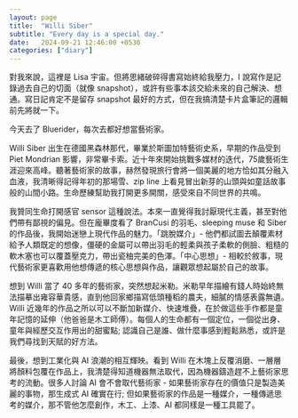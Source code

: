 ```yaml
---
layout: page
title:  "Willi Siber"
subtitle: "Every day is a special day."
date:   2024-09-21 12:46:00 +0530
categories: ["diary"]
---
```

對我來說，這裡是 Lisa 宇宙。但將思緒破碎得書寫始終給我壓力，I 說寫作是記錄過去自己的切面（就像 snapshot），或許有些事本該交給未來的自己解決、想通。寫日記肯定不是留存 snapshot 最好的方式，但在我搞清楚卡片盒筆記的邏輯前先將就一下。

今天去了 Bluerider，每次去都好想當藝術家。

Willi Siber 出生在德國黑森林那代，畢業於斯圖加特藝術史系，早期的作品受到 Piet Mondrian 影響，非常畢卡索。近十年來開始挑戰多媒材的迭代，75歲藝術生涯迎來高峰。聽著藝術家的故事，赫然發現旅行會將一個美麗的地方恰如其分融入血液，我清晰得記得年初的那場雪、zip line 上看見冒出新芽的山頭與如童話故事般的山間小路。生命歷練幫助我打開更多開關，感受來自不同世界的共鳴。

我贊同生命打開感官 sensor 這種說法。本來一直覺得我討厭現代主義，甚至對他們帶有鄙視的偏見。但在龐畢度看了 BranCusi 的羽毛、sleeping muse 和 Siber 的作品後，我開始迷戀上現代作品的魅力。「跳脫媒介」- 他們都試圖去顛覆素材給予人類既定的想像，僵硬的金屬可以帶出羽毛的輕柔與孩子柔軟的側臉、粗糙的軟木塞也可以覆蓋壓克力，帶出瓷柚完美的色澤。「中心思想」- 相較於敘事，現代藝術家更喜歡用他想傳遞的核心思想與作品，讓觀眾想起屬於自己的故事。

想到 Willi 當了 40 多年的藝術家，突然想起米勒。米勒早年描繪有錢人時始終無法描摹出雍容華貴感，直到他回家鄉描寫低頭種稻的農夫，細膩的情感表露無遺。Willi 近幾年的作品之所以可以不斷加新媒介、快速堆疊，在於做這些手作都是童年記憶的延伸（他爸爸是木工師傅）。每個人的生命都有一個定位，一個從出身、童年與經歷交互作用出的甜蜜點; 認識自己是誰、做什麼事感到輕鬆熟悉，或許是我們尋找到天賦的好方法。

最後，想到工業化與 AI 浪潮的相互輝映。看到 Willi 在木塊上反覆消磨、一層層將顏料包覆在作品上，我清楚得知道機器無法取代，因為機器鑄造趕不上藝術家思考的流動。很多人討論 AI 會不會取代藝術家 - 如果藝術家存在的價值只是製造美麗的事物，那生成式 AI 確實在行; 但如果藝術家的作品是一種媒介，一種傳遞思考的媒介，那不管他怎麼創作，木工、上漆、AI 都同樣是一種工具罷了。

